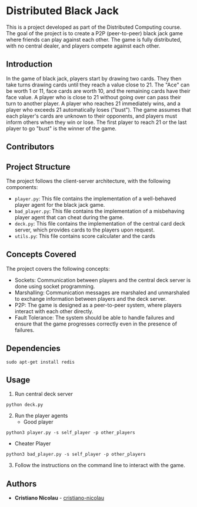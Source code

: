 # Distributed Black Jack

This is a project developed as part of the Distributed Computing course. The goal of the project is to create a P2P (peer-to-peer) black jack game where friends can play against each other. The game is fully distributed, with no central dealer, and players compete against each other.

## Introduction

In the game of black jack, players start by drawing two cards. They then take turns drawing cards until they reach a value close to 21. The "Ace" can be worth 1 or 11, face cards are worth 10, and the remaining cards have their face value. A player who is close to 21 without going over can pass their turn to another player. A player who reaches 21 immediately wins, and a player who exceeds 21 automatically loses ("bust"). The game assumes that each player's cards are unknown to their opponents, and players must inform others when they win or lose. The first player to reach 21 or the last player to go "bust" is the winner of the game.
## Contributors

## Project Structure

The project follows the client-server architecture, with the following components:

- `player.py`: This file contains the implementation of a well-behaved player agent for the black jack game.
- `bad_player.py`: This file contains the implementation of a misbehaving player agent that can cheat during the game.
- `deck.py`: This file contains the implementation of the central card deck server, which provides cards to the players upon request.
- `utils.py`: This file contains score calculater and the cards

## Concepts Covered

The project covers the following concepts:

- Sockets: Communication between players and the central deck server is done using socket programming.
- Marshalling: Communication messages are marshaled and unmarshaled to exchange information between players and the deck server.
- P2P: The game is designed as a peer-to-peer system, where players interact with each other directly.
- Fault Tolerance: The system should be able to handle failures and ensure that the game progresses correctly even in the presence of failures.

## Dependencies

```
sudo apt-get install redis
```

## Usage

1. Run central deck server
```
python deck.py
```

2. Run the player agents
   - Good player
  ```
  python3 player.py -s self_player -p other_players
  ```
   - Cheater Player
  ```
  python3 bad_player.py -s self_player -p other_players
  ```

3. Follow the instructions on the command line to interact with the game.

## Authors

* **Cristiano Nicolau** - [cristiano-nicolau]([https://github.com/cristiano-nicolau])
